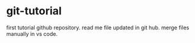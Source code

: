 # git-tutorial

first tutorial github repository.
read me file updated in git hub. merge files manually in vs code.

